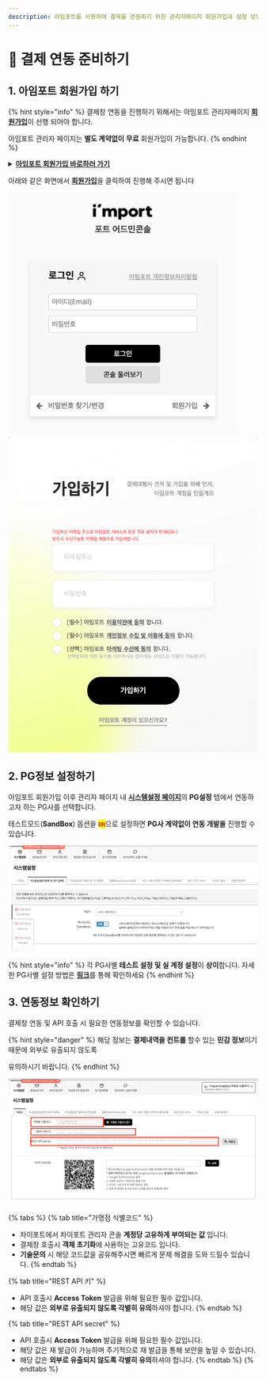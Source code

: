 ```yaml
---
description: 아임포트를 사용하여 결제를 연동하기 위한 관리자페이지 회원가입과 설정 방법을 안내합니다.
---
```


# 🛫 결제 연동 준비하기

## 1. 아임포트 회원가입 하기

{% hint style="info" %}
결제창 연동을 진행하기 위해서는 아임포트 관리자페이지 [**회원가입**](https://admin.iamport.kr)이 선행 되어야 합니다.

아임포트 관리자 페이지는 **별도 계약없이** **무료** 회원가입이 가능합니다.
{% endhint %}

<details>

<summary><a href="https://https/admin.iamport.kr"><strong>아임포트 회원가입 바로하러 가기</strong></a></summary>

* 아임포트 회원가입은 "**이메일 주소"** 만 준비하시면 됩니다.
* 비밀번호는 쉽게 유추할수 없도록 “**복잡하게 설정**” 잊지마세요

</details>

아래와 같은 화면에서 [**회원가입**](https://www.iamport.kr/signup)을 클릭하여 진행해 주시면 됩니다

![아임포트 관리자페이지 로그인 화면](<../.gitbook/assets/image (4) (1) (1) (1).png>) ![회원가입 화면](<../.gitbook/assets/image (15) (1) (1).png>)

## 2. PG정보 설정하기

아임포트 회원가입 이후 관리자 페이지 내 [**시스템설정 페이지**](https://admin.iamport.kr/settings)의 **PG설정** 탭에서 연동하고자 하는 PG사를 선택합니다.

테스트모드(**SandBox**) 옵션을 <mark style="color:red;">**`ON`**</mark>으로 설정하면 **PG사 계약없이 연동 개발을** 진행할 수 있습니다.

![관리자페이지 PG설정 화면](<../.gitbook/assets/image (5) (1) (1) (1) (1).png>)

{% hint style="info" %}
각 PG사별 **테스트 설정 및 실 계정 설정**이 **상이**합니다. 자세한 PG사별 설정 방법은 [**링크**](2.-pg/pg/)를 통해 확인하세요
{% endhint %}

## 3. 연동정보 확인하기

결제창 연동 및 API 호출 시 필요한 연동정보를 확인할 수 있습니다.

{% hint style="danger" %}
해당 정보는 **결제내역을 컨트롤** 할수 있는 **민감 정보**이기 때문에 외부로 유출되지 않도록

유의하시기 바랍니다.
{% endhint %}

![연동정보 확인](../.gitbook/assets/image.png)

{% tabs %}
{% tab title="가맹점 식별코드" %}
* 차이포트에서 차이포트 관리자 콘솔 **계정당 고유하게 부여되는 값** 입니다.
* 결제창 호출시 **객체 초기화**에 사용하는 고유코드 입니다.
* **기술문의** 시 해당 코드값을 공유해주시면 빠르게 문제 해결을 도와 드릴수 있습니다.
{% endtab %}

{% tab title="REST API 키" %}
* API 호출시 **Access Token** 발급을 위해 필요한 필수 값입니다.
* 해당 값은 **외부로 유출되지 않도록 각별히 유의**하셔야 합니다.
{% endtab %}

{% tab title="REST API secret" %}
* API 호출시 **Access Token** 발급을 위해 필요한 필수 값입니다.
* 해당 값은 재 발급이 가능하며 주기적으로 재 발급을 통해 보안을 높일 수 있습니다.
* 해당 값은 **외부로 유출되지 않도록 각별히 유의**하셔야 합니다.
{% endtab %}
{% endtabs %}
